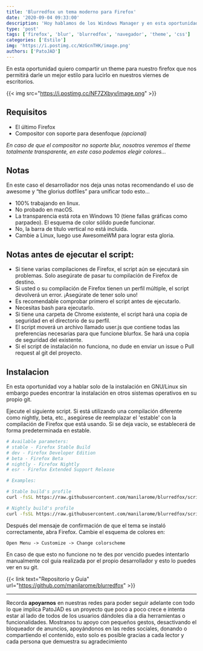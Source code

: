 ```yaml
---
title: 'Blurredfox un tema moderno para Firefox'
date: '2020-09-04 09:33:00'
description: 'Hoy hablamos de los Windows Manager y en esta oportunidad mostramos un poco Awesome aunque la idea es entender en general su uso'
type: 'post'
tags: ['firefox', 'blur', 'blurredfox', 'navegador', 'theme', 'css']
categories: ['Estilo']
img: 'https://i.postimg.cc/WzGcnTHK/image.png'
authors: ['PatoJAD']
---
```


En esta oportunidad quiero compartir un theme para nuestro firefox que nos permitirá darle un mejor estilo para lucirlo en nuestros viernes de escritorios.

{{< img src="https://i.postimg.cc/NF7ZXbyv/image.png" >}}

## Requisitos

-   El último Firefox
-   Compositor con soporte para desenfoque _(opcional)_

_En caso de que el compositor no soporte blur, nosotros veremos el theme totalmente transparente, en este caso podemos elegir colores..._

## Notas

En este caso el desarrollador nos deja unas notas recomendando el uso de awesome y “the glorius dotfiles” para unificar todo esto...

-   100% trabajando en linux.
-   No probado en macOS.
-   La transparencia está rota en Windows 10 (tiene fallas gráficas como parpadeo). El esquema de color sólido puede funcionar.
-   No, la barra de título vertical no está incluida.
-   Cambie a Linux, luego use AwesomeWM para lograr esta gloria.

## Notas antes de ejecutar el script:

-   Si tiene varias compilaciones de Firefox, el script aún se ejecutará sin problemas. Solo asegúrate de pasar tu compilación de Firefox de destino.
-   Si usted o su compilación de Firefox tienen un perfil múltiple, el script devolverá un error. ¡Asegúrate de tener solo uno!
-   Es recomendable comprobar primero el script antes de ejecutarlo.
-   Necesitas bash para ejecutarlo.
-   Si tiene una carpeta de Chrome existente, el script hará una copia de seguridad en el directorio de su perfil.
-   El script moverá un archivo llamado user.js que contiene todas las preferencias necesarias para que funcione blurfox. Se hará una copia de seguridad del existente.
-   Si el script de instalación no funciona, no dude en enviar un issue o Pull request al git del proyecto.

## Instalacion

En esta oportunidad voy a hablar solo de la instalación en GNU/Linux sin embargo puedes encontrar la instalación en otros sistemas operativos en su propio git.

Ejecute el siguiente script. Si está utilizando una compilación diferente como nightly, beta, etc., asegúrese de reemplazar el 'estable' con la compilación de Firefox que está usando. Si se deja vacío, se establecerá de forma predeterminada en estable.

```zsh
# Available parameters:
# stable - Firefox Stable Build
# dev - Firefox Developer Edition
# beta - Firefox Beta
# nightly - Firefox Nightly
# esr - Firefox Extended Support Release

# Examples:

# Stable build's profile
curl -fsSL https://raw.githubusercontent.com/manilarome/blurredfox/script/install.sh | bash -s -- stable

# Nightly build's profile
curl -fsSL https://raw.githubusercontent.com/manilarome/blurredfox/script/install.sh | bash -s -- nightly
```

Después del mensaje de confirmación de que el tema se instaló correctamente, abra Firefox. Cambie el esquema de colores en:

`Open Menu -> Customize -> Change colorscheme`

En caso de que esto no funcione no te des por vencido puedes intentarlo manualmente col guia realizada por el propio desarrollador y esto lo puedes ver en su git.

{{< link text="Repositorio y Guia" url="https://github.com/manilarome/blurredfox" >}}

---

Recorda **apoyarnos** en nuestras redes para poder seguir adelante con todo lo que implica PatoJAD es un proyecto que poco a poco crece e intenta estar al lado de todos de los usuarios dándoles dia a dia herramientas o funcionalidades. Mostranos tu apoyo con pequeños gestos, desactivando el bloqueador de anuncios, apoyándonos en las redes sociales, donando o compartiendo el contenido, esto solo es posible gracias a cada lector y cada persona que demuestra su agradecimiento
